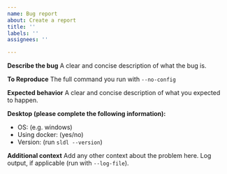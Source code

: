 ```yaml
---
name: Bug report
about: Create a report
title: ''
labels: ''
assignees: ''

---
```


**Describe the bug**
A clear and concise description of what the bug is.

**To Reproduce**
The full command you run with `--no-config`

**Expected behavior**
A clear and concise description of what you expected to happen.

**Desktop (please complete the following information):**
 - OS: (e.g. windows)
 - Using docker: (yes/no)
 - Version: (run `sldl --version`) 
 
**Additional context**
Add any other context about the problem here. 
Log output, if applicable (run with `--log-file`).
